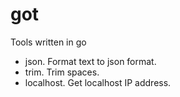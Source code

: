 # got
Tools written in go

+ json. Format text to json format.
+ trim. Trim spaces.
+ localhost. Get localhost IP address.
